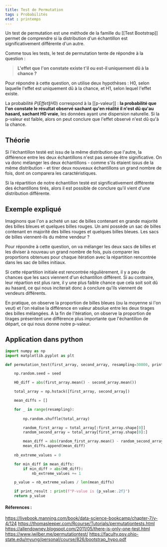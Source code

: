 ```yaml
---
title: Test de Permutation
tags : Probabilités
etat : printemps
---
```

Un test de permutation est une méthode de la famille du [[Test Bootstrap]] permet de comprendre si la distribution d'un échantillon est significativement différente d'un autre.

Comme tous les tests, le test de permutation tente de répondre à la question : 

> **L'effet que l'on constate existe t'il ou est-il uniquement dû à la chance ?** 

Pour répondre à cette question, on utilise deux hypothèses : H0, selon laquelle l'effet est uniquement dû à la chance, et H1, selon lequel l'effet existe. 

La probabilité $P(Effet\|H0)$ correspond à la [[p-valeur]] : **la probabilité que l'on constate le résultat observé sachant qu'en réalité il n'est dû qu'au hasard, sachant H0 vraie**, les données ayant une dispersion naturelle. Si la p-valeur est faible, alors on peut conclure que l'effet observé n'est dû qu'à la chance.


## Théorie

Si l'échantillon testé est issu de la même distribution que l'autre, la différence entre les deux échantillons n'est pas sensée être significative. On va donc mélanger les deux échantillons - comme s'ils étaient issus de la même distribution - et tirer deux nouveaux échantillons un grand nombre de fois, dont on comparera les caractéristiques.

Si la répartition de notre échantillon testé est significativement différente des échantillons tirés, alors il est possible de conclure qu'il vient d'une distribution différente.

## Exemple expliqué

Imaginons que l'on a acheté un sac de billes contenant en grande majorité des billes bleues et quelques billes rouges. Un ami possède un sac de billes contenant en majorité des billes rouges et quelques billes bleues. Les sacs de billes viennent-ils du même vendeur ? 

Pour répondre à cette question, on va mélanger les deux sacs de billes et les diviser à nouveau un grand nombre de fois, puis comparer les proportions obtenues pour chaque itération avec la répartition rencontrée dans les sac de billes initiaux. 

Si cette répartition initiale est rencontrée régulièrement, il y a peu de chances que les sacs viennent d'un échantillon différent. Si au contraire, leur répartion est plus rare, il y une plus faible chance que cela soit soit dû au hasard, ce qui nous inciterait donc à conclure qu'ils viennent de vendeurs différents.

En pratique, on observe la proportion de billes bleues (ou la moyenne si l'on veut) et l'on réalise la différence en valeur absolue entre les deux tirages des billes mélangées. A la fin de l'itération, on observe la proportion de tirages présentent une différence plus importante que l'échantillon de départ, ce qui nous donne notre p-valeur.

## Application dans python

```python
import numpy as np
import matplotlib.pyplot as plt

def permutation_test(first_array, second_array, resampling=30000, print_result=True, seed=0):

    np.random.seed = seed

    H0_diff = abs(first_array.mean() - second_array.mean())

    total_array = np.hstack([first_array, second_array])

    mean_diffs = []

    for _ in range(resampling):
        
        np.random.shuffle(total_array)

        random_first_array = total_array[:first_array.shape[0]]
        random_second_array = total_array[first_array.shape[0]:]

        mean_diff = abs(random_first_array.mean() - random_second_array.mean())
        mean_diffs.append(mean_diff)
    
    nb_extreme_values = 0

    for min_diff in mean_diffs:
        if min_diff > abs(H0_diff):
            nb_extreme_values += 1

    p_value = nb_extreme_values / len(mean_diffs)

    if print_result : print(f"P-value is {p_value:.2f}")
    return p_value

```

#### Réferences :
https://livebook.manning.com/book/data-science-bookcamp/chapter-7/v-4/124
https://thomasleeper.com/Rcourse/Tutorials/permutationtests.html
https://allendowney.blogspot.com/2011/05/there-is-only-one-test.html
https://www.jwilber.me/permutationtest/
https://faculty.psy.ohio-state.edu/myung/personal/course/826/bootstrap_hypo.pdf